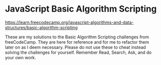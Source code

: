 # JavaScript Basic Algorithm Scripting

https://learn.freecodecamp.org/javascript-algorithms-and-data-structures/basic-algorithm-scripting

These are my solutions to the Basic Algorithm Scripting challenges from freeCodeCamp. They are here for reference and for me to refactor them later on as I deem necessary. Please do not use these to cheat instead solving the challenges for yourself. Remember Read, Search, Ask, and do your own work. 
